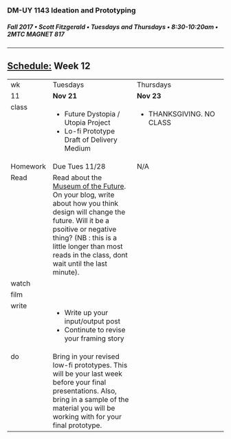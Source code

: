 ### DM-UY 1143 Ideation and Prototyping
##### Fall 2017 • Scott Fitzgerald • Tuesdays and Thursdays • 8:30-10:20am • 2MTC MAGNET 817

---
## [Schedule:](schedule.md) Week 12

<table>
<tr>
<td>wk</td>
<td>Tuesdays</td>
<td>Thursdays</td>
</tr>
<tr>
<td valign="top">11</td>
<td valign="top" width="48%"><strong>Nov 21</strong></td>
<td valign="top" width="48%"><strong>Nov 23</strong></td>
</tr>
<tr>
<td valign="top">class</td>
<td valign="top"><!-- Tuesday-->
<ul><li>Future Dystopia / Utopia Project</li><li> Lo-fi Prototype Draft of Delivery Medium</li></ul>
</td>
<!-- 2nd column class -->
<td valign="top" width="48%">
<!-- Thursday class  -->
<ul><li>THANKSGIVING. NO CLASS</li></ul>
</td>
</tr>
<!-- Homework -->
<tr>
<td valign="top">Homework</td>
<td>Due  Tues  11/28</td>
<td>N/A</td>
</tr>
<!-- read -->
<tr><td valign="top">Read</td>
<td>
Read about the <a href="https://www.theverge.com/2017/3/30/15113162/future-utopia-tellart-design-agency-world-government-summit-dubai">Museum of the Future</a>. On your blog, write about how you think design will change the future. Will it be a psoitive or negative thing? (NB : this is a little longer than most reads in the class, dont wait until the last minute).
<!-- readings for Thurs-->
</td>
<td>
<!-- Readings for Mon-->
</td>
</tr>
<!-- watch -->
<tr>
  <td valign="top">watch</td>
  <td><!-- Due wed this week -->
</td>
  <td><!-- Due next monday -->
</td>
</tr>
<!-- film -->
<tr>
<td valign="top">film</td>
<td><!-- Due wed this week -->
</td>
<td><!-- Due next monday -->
</td>
</tr>
<!-- write -->
<tr>
<td valign="top">write</td>
<td><!-- Due wed this week -->
<ul><li>Write up your input/output post</li>
<li>Continute to revise your framing story</li>

</ul>
</td>
<td>
<!-- Due Mon next week -->
</td>
</tr>
<!-- do -->
<tr>
  <td valign="top">do</td>
  <td>
<!-- Due wed this week -->
Bring in your revised low-fi prototypes. This will be your last week before your final presentations. Also, bring in a sample of the material you will be working with for your final prototype.
</td>
  <td>
  <!-- Due Mon next week -->
</td>
</table>